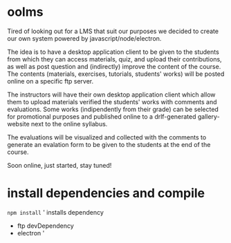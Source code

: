 # oolms
Tired of looking out for a LMS that suit our purposes we decided to create our own system powered by javascript/node/electron.

The idea is to have a desktop application client to be given to the students from which they can access materials, quiz, and upload their contributions, as well as post question and (indirectly) improve the content of the course.
The contents (materials, exercises, tutorials, students' works) will be posted online on a specific ftp server.

The instructors will have their own desktop application client which allow them to upload materials verified the students' works with comments and evaluations. Some works (indipendently from their grade) can be selected for promotional purposes and published online to a drlf-generated gallery-website next to the online syllabus.

The evaluations will be visualized and collected with the comments to generate an evalation form to be given to the students at the end of the course.

Soon online, just started, stay tuned!

# install dependencies and compile
```npm install```
' installs
 dependency
  - ftp 
 devDependency
  - electron
'
